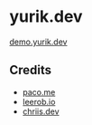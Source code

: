 # yurik.dev

<!-- ![Preview](/images/placeholder.webp) -->

[demo.yurik.dev](https://demo.yurik.dev)

## Credits
- [paco.me](https://paco.me)
- [leerob.io](https://leerob.io)
- [chriis.dev](https://chriis.dev)



